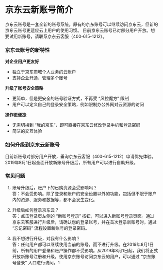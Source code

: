 # 京东云新账号简介

京东云账号是一套全新的账号系统。原有的京东账号可以继续访问京东云，但新的京东云账号更适应云上用户的使用习惯。
目前京东云账号已对部分用户开放。想要试用新账号，请联系京东云客服（400-615-1212）。

### 京东云账号的新特性

**对企业用户更友好**

* 独立于京东商城个人业务的云账户
* 支持企业开通、管理多个账号

**升级了账号安全策略**

* 更简单，但是更安全的账号验证方式，不再受 “风控魔方” 限制
* 用户可以定义自己的登录安全策略，例如限制办公外网对云资源的访问

**操作更便捷**

* 无需切换到 “我的京东”，即可直接在京东云修改登录手机和登录密码
* 简洁的交互体验

### 如何升级到京东云新账号

目前新账号对部分用户开放，垂询京东云客服（400-615-1212）申请优先体验。</br>
2019年8月1日起全面开放新账号升级后，所有用户可以进行自助升级。


### 常见问题

1. 账号升级后，账户下的已购资源会受影响吗？</br>
答：不会受影响。除了登录和账户的安全设置以外的功能，包括但不限于账户内的资源、服务和数据等，都不会发生变化。

2. 升级后如何登录京东云？</br>
答：点击登录页左侧的 “新账号登录” 按钮，可以进入新账号登录页面。通过京东云客服进行升级后，请确认您的登录账号，并在首次登录新账号时，通过 “忘记密码” 流程设置新账号的登录密码。

3. 我不想进行升级，对我有什么影响？</br>
答：任何用户都可以继续使用当前的账号，而不进行升级。在2019年8月1日前，所有的用户登录和账户操作都不受影响。从2019年8月1日起，我们将正式开放新账号注册和升级，使用京东账号访问京东云的用户，可以通过 “京东账号登录” 入口进行访问。1
